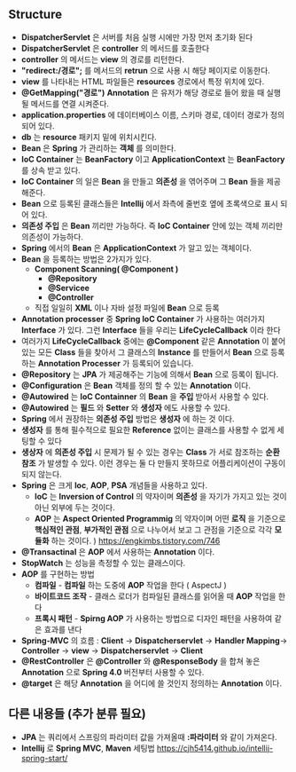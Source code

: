 ## Structure
  * __DispatcherServlet__ 은 서버를 처음 실행 시에만 가장 먼저 초기화 된다
  * __DispatcherServlet__ 은 __controller__ 의 메서드를 호출한다
  * __controller__ 의 메서드는 __view__ 의 경로를 리턴한다.
  * __"redirect:/경로";__ 를 메서드의 __retrun__ 으로 사용 시 해당 페이지로 이동한다.
  * __view__ 를 나타내는 HTML 파일들은 __resources__ 경로에서 특정 위치에 있다.
  * __@GetMapping("경로")__ __Annotation__ 은 유저가 해당 경로로 들어 왔을 때 실행될 메서드를 연결 시켜준다.
  * __application.properties__ 에 데이터베이스 이름, 스키마 경로, 데이터 경로가 정의되어 있다.
  * __db__ 는 __resource__ 패키지 밑에 위치시킨다.
  * __Bean__ 은 __Spring__ 가 관리하는 __객체__ 를 의미한다.
  * __IoC Container__ 는 __BeanFactory__ 이고 __ApplicationContext__ 는 __BeanFactory__ 를 상속 받고 있다.
  * __IoC Container__ 의 일은 __Bean__ 을 만들고 __의존성__ 을 엮어주며 그 __Bean__ 들을 제공해준다.
  * __Bean__ 으로 등록된 클래스들은 __Intellij__ 에서 좌측에 줄번호 옆에 초록색으로 표시 되어 있다.
  * __의존성 주입__ 은 __Bean__ 끼리만 가능하다. 즉 __IoC Container__ 안에 있는 객체 끼리만 의존성이 가능하다.
  * __Spring__ 에서의 __Bean__ 은 __ApplicationContext__ 가 알고 있는 객체이다.
  * __Bean__ 을 등록하는 방법은 2가지가 있다.
    * __Component Scanning( @Component )__ 
      * __@Repository__
      * __@Servicee__
      * __@Controller__
    * 직접 일일히 __XML__ 이나 자바 설정 파일에 __Bean__ 으로 등록
  * __Annotation processer__ 중 __Spring IoC Container__ 가 사용하는 여러가지 __Interface__ 가 있다.
    그런 __Interface__ 들을 우리는 __LifeCycleCallback__ 이라 한다
  * 여러가지 __LifeCycleCallback__ 중에는 __@Component__ 같은 __Annotation__ 이 붙어 있는 모든 __Class__ 들을 찾아서
    그 클래스의 __Instance__ 를 만들어서 __Bean__ 으로 등록하는 __Annotation Processer__ 가 등록되어 있습니다.
  * __@Repository__ 는 __JPA__ 가 제공해주는 기능에 의해서 __Bean__ 으로 등록이 됩니다.
  * __@Configuration__ 은 __Bean__ 객체를 정의 할 수 있는 __Annotation__ 이다.
  * __@Autowired__ 는 __IoC Containner__ 의 __Bean__ 을 __주입__ 받아서 사용할 수 있다.
  * __@Autowired__ 는 __필드__ 와 __Setter__ 와 __생성자__ 에도 사용할 수 있다.
  * __Spring__ 에서 권장하는 __의존성 주입__ 방법은 __생성자__ 에 하는 것 이다.
  * __생성자__ 를 통해 필수적으로 필요한 __Reference__ 없이는 클래스를 사용할 수 없게 세팅할 수 있다
  * __생상자__ 에 __의존성 주입__ 시 문제가 될 수 있는 경우는 __Class__ 가 서로 참조하는 __순환 참조__ 가 발생할 수 있다.
    이런 경우는 둘 다 만들지 못하므로 어플리케이션이 구동이 되지 않는다.
  * __Spring__ 은 크게 __Ioc__, __AOP__, __PSA__ 개념들을 사용하고 있다.
    * __IoC__ 는 __Inversion of Control__ 의 약자이며 __의존성__ 을 자기가 가지고 있는 것이 아닌 외부에 두는 것이다.
    * __AOP__ 는 __Aspect Oriented Programmig__ 의 약자이며 
      어떤 __로직__ 을 기준으로 __핵심적인 관점__, __부가적인 관점__ 으로 나누어서 보고 그 관점을 기준으로 각각 __모듈화__ 하는 것이다.
      ) https://engkimbs.tistory.com/746
  * __@Transactinal__ 은 __AOP__ 에서 사용하는 __Annotation__ 이다.
  * __StopWatch__ 는 성능을 측정할 수 있는 클래스이다.
  * __AOP__ 를 구현하는 방법
    * __컴파일__ - __컴파일__ 하는 도중에 __AOP__ 작업을 한다 ( AspectJ )
    * __바이트코드 조작__ - 클래스 로더가 컴파일된 클래스를 읽어올 때 __AOP__ 작업을 한다
    * __프록시 패턴__ - __Spirng AOP__ 가 사용하는 방법으로 디자인 패턴을 사용하여 같은 효과를 낸다
  * __Spring-MVC__ 의 흐름 : __Client__ -> __Dispatcherservlet__ -> __Handler Mapping__->
                           __Controller__ -> __view__ -> __Dispatcherservlet__ -> __Client__
  * __@RestController__ 은 __@Controller__ 와  __@ResponseBody__ 을 합쳐 놓은 __Annotation__ 으로 
    __Spring 4.0__ 버전부터 사용할 수 있다.
  * __@target__ 은 해당 __Annotation__ 을 어디에 쓸 것인지 정의하는 __Annotation__ 이다.

 ## 다른 내용들 (추가 분류 필요)
  *  __JPA__ 는 쿼리에서 스프링의 파라미터 값을 가져올때 __:파라미터__ 와 같이 가져온다.
  * __Intellij__ 로 __Spring MVC__, __Maven__ 세팅법 https://cjh5414.github.io/intellij-spring-start/

  